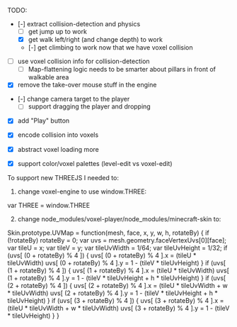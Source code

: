 TODO:

- [-] extract collision-detection and physics
  - [ ] get jump up to work
  - [x] get walk left/right (and change depth) to work
  - [-] get climbing to work now that we have voxel collision
- [ ] use voxel collision info for collision-detection
  - [ ] Map-flattening logic needs to be smarter about pillars in front of walkable area
- [x] remove the take-over mouse stuff in the engine
- [-] change camera target to the player
  - [ ] support dragging the player and dropping
- [x] add "Play" button
- [x] encode collision into voxels
- [x] abstract voxel loading more
- [x] support color/voxel palettes (level-edit vs voxel-edit)


To support new THREEJS I needed to:

1. change voxel-engine to use window.THREE:

var THREE = window.THREE

2. change node_modules/voxel-player/node_modules/minecraft-skin to:

Skin.prototype.UVMap = function(mesh, face, x, y, w, h, rotateBy) {
  if (!rotateBy) rotateBy = 0;
  var uvs = mesh.geometry.faceVertexUvs[0][face];
  var tileU = x;
  var tileV = y;
  var tileUvWidth = 1/64;
  var tileUvHeight = 1/32;
  if (uvs[ (0 + rotateBy) % 4 ]) {
    uvs[ (0 + rotateBy) % 4 ].x = (tileU * tileUvWidth)
    uvs[ (0 + rotateBy) % 4 ].y = 1 - (tileV * tileUvHeight)
  }
  if (uvs[ (1 + rotateBy) % 4 ]) {
    uvs[ (1 + rotateBy) % 4 ].x = (tileU * tileUvWidth)
    uvs[ (1 + rotateBy) % 4 ].y = 1 - (tileV * tileUvHeight + h * tileUvHeight)
  }
  if (uvs[ (2 + rotateBy) % 4 ]) {
    uvs[ (2 + rotateBy) % 4 ].x = (tileU * tileUvWidth + w * tileUvWidth)
    uvs[ (2 + rotateBy) % 4 ].y = 1 - (tileV * tileUvHeight + h * tileUvHeight)
  }
  if (uvs[ (3 + rotateBy) % 4 ]) {
    uvs[ (3 + rotateBy) % 4 ].x = (tileU * tileUvWidth + w * tileUvWidth)
    uvs[ (3 + rotateBy) % 4 ].y = 1 - (tileV * tileUvHeight)
  }
}
